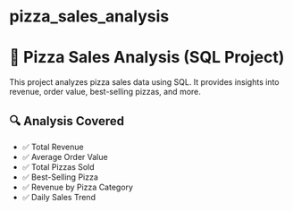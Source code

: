 # pizza_sales_analysis
# 🍕 Pizza Sales Analysis (SQL Project)

This project analyzes pizza sales data using SQL. It provides insights into revenue, order value, best-selling pizzas, and more.



## 🔍 Analysis Covered

- ✅ Total Revenue
- ✅ Average Order Value
- ✅ Total Pizzas Sold
- ✅ Best-Selling Pizza
- ✅ Revenue by Pizza Category
- ✅ Daily Sales Trend





